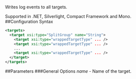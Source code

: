 Writes log events to all targets. 

Supported in .NET, Silverlight, Compact Framework and Mono.
##Configuration Syntax
```xml
<targets>
  <target xsi:type="SplitGroup" name="String">
    <target xsi:type="wrappedTargetType" ... />
    <target xsi:type="wrappedTargetType" ... />
    ...
    <target xsi:type="wrappedTargetType" ... />
  </target>
</targets>
```
##Parameters
###General Options
_name_ - Name of the target.